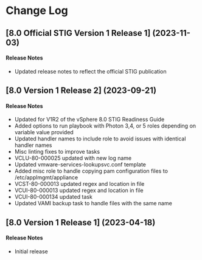 # Change Log

## [8.0 Official STIG Version 1 Release 1] (2023-11-03)

#### Release Notes
- Updated release notes to reflect the official STIG publication  

## [8.0 Version 1 Release 2] (2023-09-21)

#### Release Notes
- Updated for V1R2 of the vSphere 8.0 STIG Readiness Guide
- Added options to run playbook with Photon 3,4, or 5 roles depending on variable value provided
- Updated handler names to include role to avoid issues with identical handler names
- Misc linting fixes to improve tasks
- VCLU-80-000025 updated with new log name
- Updated vmware-services-lookupsvc.conf template
- Added misc role to handle copying pam configuration files to /etc/applmgmt/appliance
- VCST-80-000013 updated regex and location in file
- VCUI-80-000013 updated regex and location in file
- VCUI-80-000134 updated task
- Updated VAMI backup task to handle files with the same name

## [8.0 Version 1 Release 1] (2023-04-18)

#### Release Notes
- Initial release